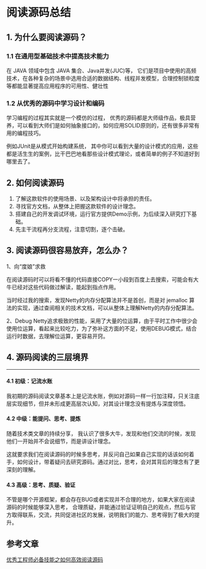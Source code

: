 # 阅读源码总结

## 1. 为什么要阅读源码？

### 1.1 **在通用型基础技术中提高技术能力**

在 JAVA 领域中包含 JAVA 集合、Java并发(JUC)等， 它们是项目中使用的高频技术，在各种复杂的场景中选用合适的数据结构、线程并发模型，合理控制锁粒度等都能显著提高应用程序的可用性、健壮性

### 1.2 **从优秀的源码中学习设计和编码**

学习编程的过程其实就是一个模仿的过程， 优秀的源码都是大师级作品，极具营养，可以看到大师们是如何抽象接口的，如何应用SOLID原则的，还有很多非常有用的编程技巧。

例如JUnit是从模式开始构建系统， 其中你可以看到大量的设计模式的应用，这些都是活生生的案例，比干巴巴地看那些设计模式理论，或者简单的例子不知道好到哪里去了。

## 2. **如何阅读源码**

1. 了解这款软件的使用场景、以及架构设计中将承担的责任。
2. 寻找官方文档，从整体上把握这款软件的设计理念。
3. 搭建自己的开发调试环境，运行官方提供Demo示例，为后续深入研究打下基础。
4. 先主干流程再分支流程，注意切割，逐个击破。

## 3. **阅读源码很容易放弃，怎么办？**

1、向“度娘”求救

在阅读源码时可以将看不懂的代码直接COPY一小段到百度上去搜索，可能会有大牛已经对这些代码做过解读，能起到指点作用。

当时经过我的搜索，发现Netty的内存分配算法并不是首创，而是对 jemalloc 算法的实现，通过查阅相关的技术文档，可以从整体上理解Netty的内存分配算法。

2、Debug Netty追求极致的性能，采用了大量的位运算，由于平时工作中很少会使用位运算，看起来比较吃力，为了弥补这方面的不足，使用DEBUG模式，结合运行时数据，去理解位运算，更容易开窍。

## 4. **源码阅读的三层境界**

------

#### **4.1 初级：记流水账**

我初期的源码阅读文章基本上是记流水账，例如对源码一样一行加注释，只关注底层实现细节，但并未形成更高层次认知，对其设计理念没有提炼与深度领悟。

#### **4.2 中级：能提问、思考、提炼**

随着技术类文章的持续分享， 我认识了很多大牛，发现和他们交流的时候，发现他们一开始并不会说细节，而是讲设计理念。

这就要求我们在阅读源码的时候多思考，并反问自己如果自己实现的话该如何着手，如何设计，带着疑问去研究源码。通过对比，思考，会对其背后的理念有了更深刻的理解。

#### **4.3 高级：思考、质疑、验证**

不管是哪个开源框架，都会存在BUG或者实现并不合理的地方，如果大家在阅读源码的时候能够深入思考， 合理质疑，并能通过验证证明自己的观点，然后与官方取得联系，交流，共同促进社区的发展，说明我们的能力、思考得到了极大的提升。

## 参考文章

[优秀工程师必备技能之如何高效阅读源码](https://cloud.tencent.com/developer/article/1772680)